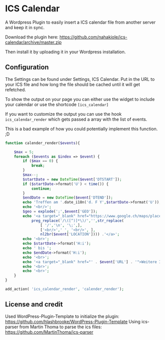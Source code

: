 # ICS Calendar
A Wordpress Plugin to easily insert a ICS calendar file from another server and keep it in sync.

Download the plugin here: https://github.com/nahakiole/ics-calendar/archive/master.zip

Then install it by uploading it in your Wordpress installation.

## Configuration

The Settings can be found under Settings, ICS Calendar. 
Put in the URL to your ICS file and how long the file should be cached until it will get refetched.

To show the output on your page you can either use the widget to include your calendar or use the shortcode ```[ics_calendar]```

If you want to customize the output you can use the hook ```ics_calendar_render``` which gets passed a array with the list of events.

This is a bad example of how you could potentially implement this function. ;D

```php
function calender_render($events){

    $max = 5;
    foreach ($events as $index => $event) {
        if ($max == 0) {
            break;
        }
        $max--;
        $startDate = new DateTime($event['DTSTART']);
        if ($startDate->format('U') < time()) {
            continue;
        }
        $endDate = new DateTime($event['DTEND']);
        echo 'Treffen am '.date_i18n('d. F Y',$startDate->format('U'));
        echo '<br/>';
        $geo = explode(';',$event['GEO']);
        echo '<a target="_blank" href="https://www.google.ch/maps/place/'.urlencode($geo[0]).'+'.urlencode($geo[1]).'">'.
            preg_replace('/\([^)]*\)/','',str_replace(
                [ '/','\n', '\;',],
                ['<br/>',' ', '<br/>', ],
                nl2br($event['LOCATION']))) .'</a>';
        echo '<br>';
        echo $startDate->format('H:i');
        echo ' bis ';
        echo $endDate->format('H:i');
        echo '<br>';
        echo '<a target="_blank" href="' . $event['URL'] . '">Weitere Informationen</a>';
        echo '<br>';
        echo '<br>';
    }
}

add_action( 'ics_calendar_render', 'calender_render');
```

## License and credit

Used WordPress-Plugin-Template to initialize the plugin: https://github.com/hlashbrooke/WordPress-Plugin-Template
Using ics-parser from Martin Thoma to parse the ics files: https://github.com/MartinThoma/ics-parser